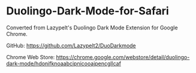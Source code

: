 # Duolingo-Dark-Mode-for-Safari
Converted from Lazypelt's Duolingo Dark Mode Extension for Google Chrome.

GitHub: https://github.com/Lazypelt2/DuoDarkmode

Chrome Web Store: https://chrome.google.com/webstore/detail/duolingo-dark-mode/hdonifknoaabcipnicooajpencgllcaf
